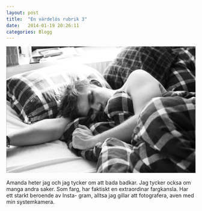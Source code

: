 ```yaml
---
layout: post
title:  "En värdelös rubrik 3"
date:   2014-01-19 20:26:11
categories: Blogg
---
```


![Fredrik](/images/fredrik.jpg)

<div class="text">
  Amanda heter jag och jag tycker om att bada badkar. Jag tycker ocksa om manga andra saker. Som farg, har faktiskt en extraordinar fargkansla. Har ett starkt beroende av Insta- gram, alltsa jag gillar att fotografera, aven med min systemkamera.
</div>